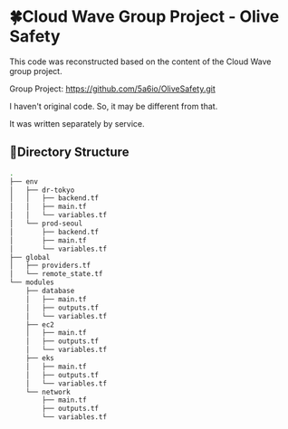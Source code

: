 # 🍀Cloud Wave Group Project - Olive Safety

This code was reconstructed based on the content of the Cloud Wave group project. 

Group Project: https://github.com/5a6io/OliveSafety.git

I haven't original code. So, it may be different from that.

It was written separately by service.

## 🌟Directory Structure

```bash
.
├── env
│   ├── dr-tokyo
│   │   ├── backend.tf
│   │   ├── main.tf
│   │   └── variables.tf
│   └── prod-seoul
│       ├── backend.tf
│       ├── main.tf
│       └── variables.tf
├── global
│   ├── providers.tf
│   └── remote_state.tf
└── modules
    ├── database
    │   ├── main.tf
    │   ├── outputs.tf
    │   └── variables.tf
    ├── ec2
    │   ├── main.tf
    │   ├── outputs.tf
    │   └── variables.tf
    ├── eks
    │   ├── main.tf
    │   ├── outputs.tf
    │   └── variables.tf
    └── network
        ├── main.tf
        ├── outputs.tf
        └── variables.tf
```
